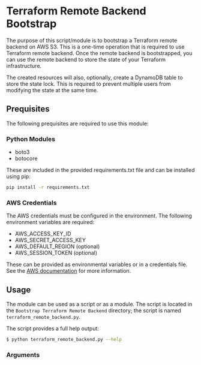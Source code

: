# Terraform Remote Backend Bootstrap

The purpose of this script/module is to bootstrap a Terraform remote backend on AWS S3.  This is a one-time operation that is required to use Terraform remote backend.  Once the remote backend is bootstrapped, you can use the remote backend to store the state of your Terraform infrastructure.

The created resources will also, optionally, create a DynamoDB table to store the state lock.  This is required to prevent multiple users from modifying the state at the same time.

## Prequisites

The following prequisites are required to use this module:

### Python Modules

- boto3
- botocore

These are included in the provided requirements.txt file and can be installed using pip:

```bash
pip install -r requirements.txt
```

### AWS Credentials

The AWS credentials must be configured in the environment.  The following environment variables are required:

- AWS_ACCESS_KEY_ID
- AWS_SECRET_ACCESS_KEY
- AWS_DEFAULT_REGION (optional)
- AWS_SESSION_TOKEN (optional)

These can be provided as environmental variables or in a credentials file.  See the [AWS documentation](https://docs.aws.amazon.com/cli/latest/userguide/cli-configure-envvars.html) for more information.

## Usage

The module can be used as a script or as a module.  The script is located in the `Bootstrap Terraform Remote Backend` directory; the script is named `terraform_remote_backend.py`.

The script provides a full help output:

```bash
$ python terraform_remote_backend.py --help
```

### Arguments


